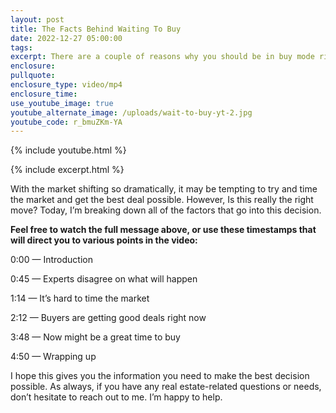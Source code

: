 ```yaml
---
layout: post
title: The Facts Behind Waiting To Buy
date: 2022-12-27 05:00:00
tags:
excerpt: There are a couple of reasons why you should be in buy mode right now.
enclosure:
pullquote:
enclosure_type: video/mp4
enclosure_time:
use_youtube_image: true
youtube_alternate_image: /uploads/wait-to-buy-yt-2.jpg
youtube_code: r_bmuZKm-YA
---
```

{% include youtube.html %}

{% include excerpt.html %}

With the market shifting so dramatically, it may be tempting to try and time the market and get the best deal possible. However, Is this really the right move? Today, I’m breaking down all of the factors that go into this decision.

**Feel free to watch the full message above, or use these timestamps that will direct you to various points in the video:**

0:00 — Introduction

0:45 — Experts disagree on what will happen

1:14 — It’s hard to time the market

2:12 — Buyers are getting good deals right now

3:48 — Now might be a great time to buy

4:50 — Wrapping up

I hope this gives you the information you need to make the best decision possible. As always, if you have any real estate-related questions or needs, don’t hesitate to reach out to me. I’m happy to help.
